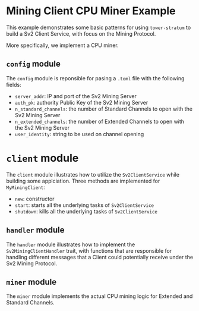 # Mining Client CPU Miner Example

This example demonstrates some basic patterns for using `tower-stratum` to build a Sv2 Client Service, with focus on the Mining Protocol.

More specifically, we implement a CPU miner.

## `config` module

The `config` module is reponsible for pasing a `.toml` file with the following fields:
- `server_addr`: IP and port of the Sv2 Mining Server
- `auth_pk`: authority Public Key of the Sv2 Mining Server
- `n_standard_channels`: the number of Standard Channels to open with the Sv2 Mining Server
- `n_extended_channels`: the number of Extended Channels to open with the Sv2 Mining Server
- `user_identity`: string to be used on channel opening

# `client` module

The `client` module illustrates how to utilize the `Sv2ClientService` while building some applciation. Three methods are implemented for `MyMiningClient`:
- `new`: constructor
- `start`: starts all the underlying tasks of `Sv2ClientService`
- `shutdown`: kills all the underlying tasks of `Sv2ClientService`

## `handler` module

The `handler` module illustrates how to implement the `Sv2MiningClientHandler` trait, with functions that are responsible for handling different messages that a Client could potentially receive under the Sv2 Mining Protocol.

## `miner` module

The `miner` module implements the actual CPU mining logic for Extended and Standard Channels.